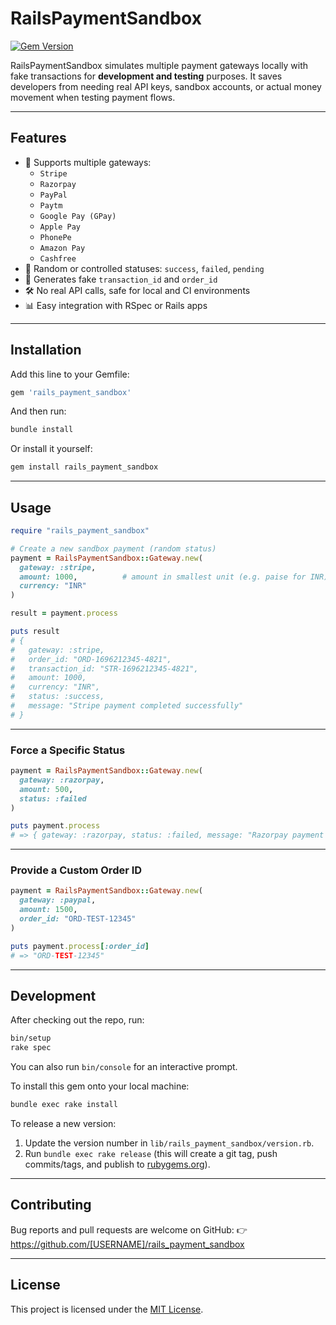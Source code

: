 # RailsPaymentSandbox

[![Gem Version](https://badge.fury.io/rb/rails_payment_sandbox.svg)](https://badge.fury.io/rb/rails_payment_sandbox)

RailsPaymentSandbox simulates multiple payment gateways locally with fake transactions for **development and testing** purposes.
It saves developers from needing real API keys, sandbox accounts, or actual money movement when testing payment flows.

---

## Features

- 🔌 Supports multiple gateways:
  - `Stripe`
  - `Razorpay`
  - `PayPal`
  - `Paytm`
  - `Google Pay (GPay)`
  - `Apple Pay`
  - `PhonePe`
  - `Amazon Pay`
  - `Cashfree`
- 🎲 Random or controlled statuses: `success`, `failed`, `pending`
- 🧾 Generates fake `transaction_id` and `order_id`
- 🛠 No real API calls, safe for local and CI environments
- 📊 Easy integration with RSpec or Rails apps

---

## Installation

Add this line to your Gemfile:

```ruby
gem 'rails_payment_sandbox'
```

And then run:

```bash
bundle install
```

Or install it yourself:

```bash
gem install rails_payment_sandbox
```

---

## Usage

```ruby
require "rails_payment_sandbox"

# Create a new sandbox payment (random status)
payment = RailsPaymentSandbox::Gateway.new(
  gateway: :stripe,
  amount: 1000,          # amount in smallest unit (e.g. paise for INR)
  currency: "INR"
)

result = payment.process

puts result
# {
#   gateway: :stripe,
#   order_id: "ORD-1696212345-4821",
#   transaction_id: "STR-1696212345-4821",
#   amount: 1000,
#   currency: "INR",
#   status: :success,
#   message: "Stripe payment completed successfully"
# }
```

---

### Force a Specific Status

```ruby
payment = RailsPaymentSandbox::Gateway.new(
  gateway: :razorpay,
  amount: 500,
  status: :failed
)

puts payment.process
# => { gateway: :razorpay, status: :failed, message: "Razorpay payment failed", ... }
```

---

### Provide a Custom Order ID

```ruby
payment = RailsPaymentSandbox::Gateway.new(
  gateway: :paypal,
  amount: 1500,
  order_id: "ORD-TEST-12345"
)

puts payment.process[:order_id]
# => "ORD-TEST-12345"
```

---

## Development

After checking out the repo, run:

```bash
bin/setup
rake spec
```

You can also run `bin/console` for an interactive prompt.

To install this gem onto your local machine:

```bash
bundle exec rake install
```

To release a new version:
1. Update the version number in `lib/rails_payment_sandbox/version.rb`.
2. Run `bundle exec rake release` (this will create a git tag, push commits/tags, and publish to [rubygems.org](https://rubygems.org)).

---

## Contributing

Bug reports and pull requests are welcome on GitHub:
👉 https://github.com/[USERNAME]/rails_payment_sandbox

---

## License

This project is licensed under the [MIT License](LICENSE).
